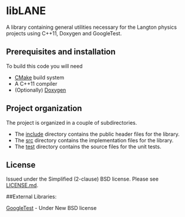 # libLANE
A library containing general utilities necessary for the Langton physics projects using 
C++11, Doxygen and GoogleTest.


## Prerequisites and installation
To build this code you will need

* [CMake][] build system
* A C++11 compiler
* (Optionally) [Doxygen][]


## Project organization
The project is organized in a couple of subdirectories.

* The [include](include) directory contains the public header files for the 
library.
* The [src](src) directory contains the implementation files for the 
library.
* The [test](test) directory contains the source files for the unit tests.


## License
Issued under the Simplified (2-clause) BSD license.
Please see [LICENSE.md](LICENSE.md).


##External Libraries:

[GoogleTest][] - Under New BSD license


<!-- Links -->
[Doxygen]: http://www.doxygen.org
[CMake]: http://www.cmake.org
[GoogleTest]: https://code.google.com/p/googletest/
